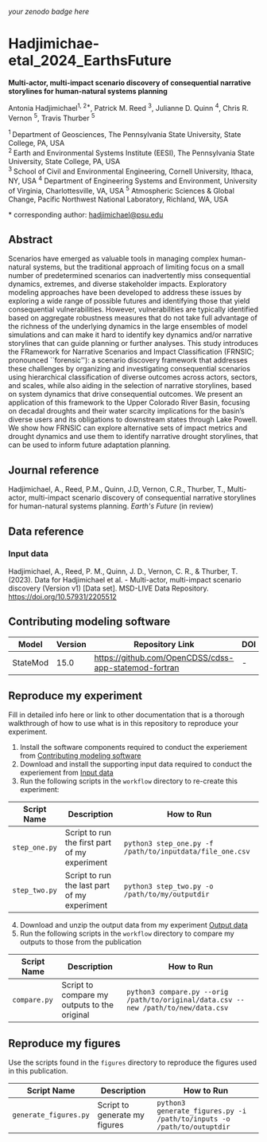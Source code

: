 _your zenodo badge here_

# Hadjimichae-etal_2024_EarthsFuture

**Multi-actor, multi-impact scenario discovery of consequential narrative storylines for human-natural systems planning**

Antonia Hadjimichael<sup>1, 2\*</sup>, Patrick M. Reed <sup>3</sup>, Julianne D. Quinn <sup>4</sup>, Chris R. Vernon <sup>5</sup>, Travis Thurber <sup>5</sup>

<sup>1 </sup> Department of Geosciences, The Pennsylvania State University, State College, PA, USA\
<sup>2 </sup> Earth and Environmental Systems Institute (EESI), The Pennsylvania State University, State College, PA, USA\
<sup>3 </sup> School of Civil and Environmental Engineering, Cornell University, Ithaca, NY, USA
<sup>4</sup> Department of Engineering Systems and Environment, University of Virginia, Charlottesville, VA, USA
<sup>5</sup> Atmospheric Sciences \& Global Change, Pacific Northwest National Laboratory, Richland, WA, USA

\* corresponding author:  hadjimichael@psu.edu

## Abstract
Scenarios have emerged as valuable tools in managing complex human-natural systems, but the traditional approach of limiting focus on a small number of predetermined scenarios can inadvertently miss consequential dynamics, extremes, and diverse stakeholder impacts. Exploratory modeling approaches have been developed to address these issues by exploring a wide range of possible futures and identifying those that yield consequential vulnerabilities. However, vulnerabilities are typically identified based on aggregate robustness measures that do not take full advantage of the richness of the underlying dynamics in the large ensembles of model simulations and can make it hard to identify key dynamics and/or narrative storylines that can guide planning or further analyses. This study introduces the FRamework for Narrative Scenarios and Impact Classification (FRNSIC; pronounced ``forensic''): a scenario discovery framework that addresses these challenges by organizing and investigating consequential scenarios using hierarchical classification of diverse outcomes across actors, sectors, and scales, while also aiding in the selection of narrative storylines, based on system dynamics that drive consequential outcomes. We present an application of this framework to the Upper Colorado River Basin, focusing on decadal droughts and their water scarcity implications for the basin’s diverse users and its obligations to downstream states through Lake Powell. We show how FRNSIC can explore alternative sets of impact metrics and drought dynamics and use them to identify narrative drought storylines, that can be used to inform future adaptation planning.

## Journal reference
Hadjimichael, A., Reed, P.M., Quinn, J.D, Vernon, C.R., Thurber, T., Multi-actor, multi-impact scenario discovery of consequential narrative storylines for human-natural systems planning. _Earth's Future_ (in review)

## Data reference

### Input data
Hadjimichael, A., Reed, P. M., Quinn, J. D., Vernon, C. R., & Thurber, T. (2023). Data for Hadjimichael et al. - Multi-actor, multi-impact scenario discovery (Version v1) [Data set]. MSD-LIVE Data Repository. https://doi.org/10.57931/2205512

## Contributing modeling software
| Model | Version | Repository Link | DOI |
|-------|---------|-----------------|-----|
| StateMod | 15.0 | https://github.com/OpenCDSS/cdss-app-statemod-fortran | - |

## Reproduce my experiment
Fill in detailed info here or link to other documentation that is a thorough walkthrough of how to use what is in this repository to reproduce your experiment.


1. Install the software components required to conduct the experiement from [Contributing modeling software](#contributing-modeling-software)
2. Download and install the supporting input data required to conduct the experiement from [Input data](#input-data)
3. Run the following scripts in the `workflow` directory to re-create this experiment:

| Script Name | Description | How to Run |
| --- | --- | --- |
| `step_one.py` | Script to run the first part of my experiment | `python3 step_one.py -f /path/to/inputdata/file_one.csv` |
| `step_two.py` | Script to run the last part of my experiment | `python3 step_two.py -o /path/to/my/outputdir` |

4. Download and unzip the output data from my experiment [Output data](#output-data)
5. Run the following scripts in the `workflow` directory to compare my outputs to those from the publication

| Script Name | Description | How to Run |
| --- | --- | --- |
| `compare.py` | Script to compare my outputs to the original | `python3 compare.py --orig /path/to/original/data.csv --new /path/to/new/data.csv` |

## Reproduce my figures
Use the scripts found in the `figures` directory to reproduce the figures used in this publication.

| Script Name | Description | How to Run |
| --- | --- | --- |
| `generate_figures.py` | Script to generate my figures | `python3 generate_figures.py -i /path/to/inputs -o /path/to/outuptdir` |
